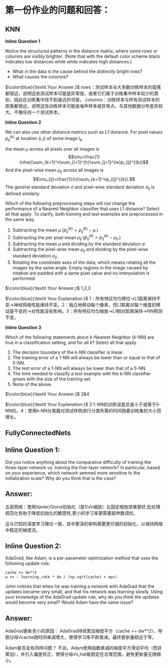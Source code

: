 # 第一份作业的问题和回答：
## KNN
**Inline Question 1**

Notice the structured patterns in the distance matrix, where some rows or columns are visibly brighter. (Note that with the default color scheme black indicates low distances while white indicates high distances.)

- What in the data is the cause behind the distinctly bright rows?
- What causes the columns?

$\color{blue}{\textit Your Answer:}$ rows：测试样本与大多数训练样本的距离都很远，说明这些测试样本可能是异常值，或者它们属于训练集中样本较少的类别，因此在训练集中找不到接近的邻居。 
columns：训练样本与所有测试样本的距离都很远，说明这些训练样本可能是噪声样本或异常点，与其他数据分布差异较大，不像任何一个测试样本。


**Inline Question 2**

We can also use other distance metrics such as L1 distance.
For pixel values $p_{ij}^{(k)}$ at location $(i,j)$ of some image $I_k$,

the mean $\mu$ across all pixels over all images is $$\mu=\frac{1}{nhw}\sum_{k=1}^n\sum_{i=1}^{h}\sum_{j=1}^{w}p_{ij}^{(k)}$$
And the pixel-wise mean $\mu_{ij}$ across all images is
$$\mu_{ij}=\frac{1}{n}\sum_{k=1}^np_{ij}^{(k)}.$$
The general standard deviation $\sigma$ and pixel-wise standard deviation $\sigma_{ij}$ is defined similarly.

Which of the following preprocessing steps will not change the performance of a Nearest Neighbor classifier that uses L1 distance? Select all that apply. To clarify, both training and test examples are preprocessed in the same way.

1. Subtracting the mean $\mu$ ($\tilde{p}_{ij}^{(k)}=p_{ij}^{(k)}-\mu$.)
2. Subtracting the per pixel mean $\mu_{ij}$  ($\tilde{p}_{ij}^{(k)}=p_{ij}^{(k)}-\mu_{ij}$.)
3. Subtracting the mean $\mu$ and dividing by the standard deviation $\sigma$.
4. Subtracting the pixel-wise mean $\mu_{ij}$ and dividing by the pixel-wise standard deviation $\sigma_{ij}$.
5. Rotating the coordinate axes of the data, which means rotating all the images by the same angle. Empty regions in the image caused by rotation are padded with a same pixel value and no interpolation is performed.

$\color{blue}{\textit Your Answer:}$ 1,2,3


$\color{blue}{\textit Your Explanation:}$ 1：所有特征均匀移位→L1距离保持不变→神经网络性能保持不变。2：独立地移动每个像素，但L1距离对每个维度的移动是不变的→对性能没有影响。3：所有特征均匀缩放→L1相对距离保持→NN预测不变。


**Inline Question 3**

Which of the following statements about $k$-Nearest Neighbor ($k$-NN) are true in a classification setting, and for all $k$? Select all that apply.
1. The decision boundary of the k-NN classifier is linear.
2. The training error of a 1-NN will always be lower than or equal to that of 5-NN.
3. The test error of a 1-NN will always be lower than that of a 5-NN.
4. The time needed to classify a test example with the k-NN classifier grows with the size of the training set.
5. None of the above.

$\color{blue}{\textit Your Answer:}$ 2&4


$\color{blue}{\textit Your Explanation:}$ 2:1-NN的训练误差总是小于或等于5-NN的。4：使用k-NN分类器对测试样例进行分类所需的时间随着训练集的大小而增长。

## FullyConnectedNets

## Inline Question 1:
Did you notice anything about the comparative difficulty of training the three-layer network vs. training the five-layer network? In particular, based on your experience, which network seemed more sensitive to the initialization scale? Why do you think that is the case?

## Answer:
五层网络：使用Xavier/Glorot初始化（按1/√n缩放）比固定缩放效果更好,批处理规范化有助于降低初始化的敏感性,更小的学习率更需要超参数调优。

这与已知的深度学习理论一致，其中更深的架构需要更仔细的初始化，以保持网络中稳定的梯度流。


## Inline Question 2:

AdaGrad, like Adam, is a per-parameter optimization method that uses the following update rule:

```
cache += dw**2
w += - learning_rate * dw / (np.sqrt(cache) + eps)
```

John notices that when he was training a network with AdaGrad that the updates became very small, and that his network was learning slowly. Using your knowledge of the AdaGrad update rule, why do you think the updates would become very small? Would Adam have the same issue?


## Answer:
AdaGrad更新变小的原因：
AdaGrad持续累加梯度平方（cache += dw**2），导致分母√cache随时间单调增大，使得学习率不断衰减，最终更新量趋近于零。

Adam是否会有同样问题？
不会。Adam使用指数衰减的梯度平方滑动平均（而非累加），并引入偏差校正，使得分母√v_hat能稳定在合理范围，避免更新量无限缩小。


